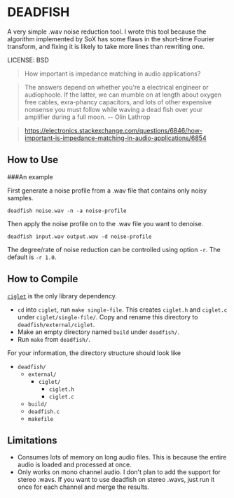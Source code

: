 DEADFISH
===

A very simple .wav noise reduction tool. I wrote this tool because the algorithm implemented by SoX has some flaws in the short-time Fourier transform, and fixing it is likely to take more lines than rewriting one.

LICENSE: BSD

> How important is impedance matching in audio applications?

> The answers depend on whether you're a electrical engineer or audiophoole. If the latter, we can mumble on at length about oxygen free cables, exra-phancy capacitors, and lots of other expensive nonsense you must follow while waving a dead fish over your amplifier during a full moon. -- Olin Lathrop

> https://electronics.stackexchange.com/questions/6846/how-important-is-impedance-matching-in-audio-applications/6854

How to Use
---

###An example

First generate a noise profile from a .wav file that contains only noisy samples.

`deadfish noise.wav -n -a noise-profile`

Then apply the noise profile on to the .wav file you want to denoise.

`deadfish input.wav output.wav -d noise-profile`

The degree/rate of noise reduction can be controlled using option `-r`. The default is `-r 1.0`.

How to Compile
---

[`ciglet`](https://github.com/Sleepwalking/ciglet) is the only library dependency.

* `cd` into `ciglet`, run `make single-file`. This creates `ciglet.h` and `ciglet.c` under `ciglet/single-file/`. Copy and rename this directory to `deadfish/external/ciglet`.
* Make an empty directory named `build` under `deadfish/`.
* Run `make` from `deadfish/`.

For your information, the directory structure should look like

* `deadfish/`
    * `external/`
        * `ciglet/`
            * `ciglet.h`
            * `ciglet.c`
    * `build/`
    * `deadfish.c`
    * `makefile`

Limitations
---

* Consumes lots of memory on long audio files. This is because the entire audio is loaded and processed at once.
* Only works on mono channel audio. I don't plan to add the support for stereo .wavs. If you want to use deadfish on stereo .wavs, just run it once for each channel and merge the results.
